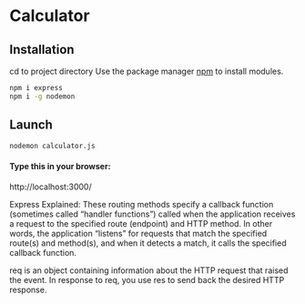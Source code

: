 # Calculator

## Installation
cd to project directory
Use the package manager [npm](https://nodejs.org/en/download/) to install modules.

```bash
npm i express
npm i -g nodemon
```

## Launch
```bash
nodemon calculator.js
```

#### Type this in your browser:
http://localhost:3000/



Express Explained: These routing methods specify a callback function (sometimes called “handler functions”) called when the application receives a request to the specified route (endpoint) and HTTP method. In other words, the application “listens” for requests that match the specified route(s) and method(s), and when it detects a match, it calls the specified callback function.

req is an object containing information about the HTTP request that raised the event. In response to req, you use res to send back the desired HTTP response.
